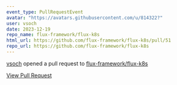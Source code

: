```yaml
---
event_type: PullRequestEvent
avatar: "https://avatars.githubusercontent.com/u/814322?"
user: vsoch
date: 2023-12-19
repo_name: flux-framework/flux-k8s
html_url: https://github.com/flux-framework/flux-k8s/pull/51
repo_url: https://github.com/flux-framework/flux-k8s
---
```


<a href='https://github.com/vsoch' target='_blank'>vsoch</a> opened a pull request to <a href='https://github.com/flux-framework/flux-k8s' target='_blank'>flux-framework/flux-k8s</a>

<a href='https://github.com/flux-framework/flux-k8s/pull/51' target='_blank'>View Pull Request</a>